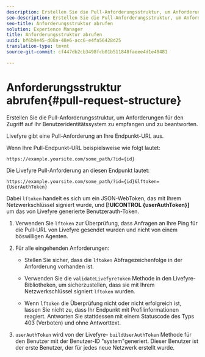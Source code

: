 ```yaml
---
description: Erstellen Sie die Pull-Anforderungsstruktur, um Anforderungen für den Zugriff auf Ihr Benutzeridentitätssystem zu empfangen und zu beantworten.
seo-description: Erstellen Sie die Pull-Anforderungsstruktur, um Anforderungen für den Zugriff auf Ihr Benutzeridentitätssystem zu empfangen und zu beantworten.
seo-title: Anforderungsstruktur abrufen
solution: Experience Manager
title: Anforderungsstruktur abrufen
uuid: bf6b9e45-d08a-48e6-acc6-e4fa56428d25
translation-type: tm+mt
source-git-commit: cf447db2cb3498fcb01b511848faeee4d1e48481

---
```



# Anforderungsstruktur abrufen{#pull-request-structure}

Erstellen Sie die Pull-Anforderungsstruktur, um Anforderungen für den Zugriff auf Ihr Benutzeridentitätssystem zu empfangen und zu beantworten.

Livefyre gibt eine Pull-Anforderung an Ihre Endpunkt-URL aus.

Wenn Ihre Pull-Endpunkt-URL beispielsweise wie folgt lautet:

```
https://example.yoursite.com/some_path/?id={id}
```

Die Livefyre Pull-Anforderung an diesen Endpunkt lautet:

```
https://example.yoursite.com/some_path/?id={id}&lftoken={UserAuthToken}
```

Dabei `lftoken` handelt es sich um ein JSON-WebToken, das mit Ihrem Netzwerkschlüssel signiert wurde, und **[!UICONTROL {userAuthToken}]** um das von Livefyre generierte Benutzerauth-Token.

1. Verwenden Sie `lftoken` zur Überprüfung, dass Anfragen an Ihre Ping für die Pull-URL von Livefyre gesendet wurden und nicht von einem böswilligen Agenten.
1. Für alle eingehenden Anforderungen:

   * Stellen Sie sicher, dass die `lftoken` Abfragezeichenfolge in der Anforderung vorhanden ist.
   * Verwenden Sie die `validateLivefyreToken` Methode in den Livefyre-Bibliotheken, um sicherzustellen, dass sie mit Ihrem Netzwerkschlüssel signiert `lftoken` wurden.

   * Wenn `lftoken` die Überprüfung nicht oder nicht erfolgreich ist, lassen Sie nicht zu, dass Ihr Endpunkt mit Profilinformationen reagiert. Antworten Sie stattdessen mit einem Statuscode des Typs 403 (Verboten) und ohne Antworttext.

1. `userAuthToken` wird von der Livefyre- `buildUserAuthToken` Methode für den Benutzer mit der Benutzer-ID "system"generiert. Dieser Benutzer ist der erste Benutzer, der für jedes neue Netzwerk erstellt wurde.
